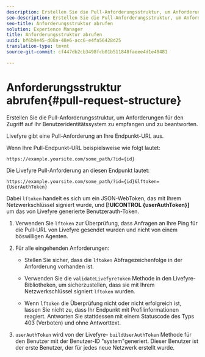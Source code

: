 ```yaml
---
description: Erstellen Sie die Pull-Anforderungsstruktur, um Anforderungen für den Zugriff auf Ihr Benutzeridentitätssystem zu empfangen und zu beantworten.
seo-description: Erstellen Sie die Pull-Anforderungsstruktur, um Anforderungen für den Zugriff auf Ihr Benutzeridentitätssystem zu empfangen und zu beantworten.
seo-title: Anforderungsstruktur abrufen
solution: Experience Manager
title: Anforderungsstruktur abrufen
uuid: bf6b9e45-d08a-48e6-acc6-e4fa56428d25
translation-type: tm+mt
source-git-commit: cf447db2cb3498fcb01b511848faeee4d1e48481

---
```



# Anforderungsstruktur abrufen{#pull-request-structure}

Erstellen Sie die Pull-Anforderungsstruktur, um Anforderungen für den Zugriff auf Ihr Benutzeridentitätssystem zu empfangen und zu beantworten.

Livefyre gibt eine Pull-Anforderung an Ihre Endpunkt-URL aus.

Wenn Ihre Pull-Endpunkt-URL beispielsweise wie folgt lautet:

```
https://example.yoursite.com/some_path/?id={id}
```

Die Livefyre Pull-Anforderung an diesen Endpunkt lautet:

```
https://example.yoursite.com/some_path/?id={id}&lftoken={UserAuthToken}
```

Dabei `lftoken` handelt es sich um ein JSON-WebToken, das mit Ihrem Netzwerkschlüssel signiert wurde, und **[!UICONTROL {userAuthToken}]** um das von Livefyre generierte Benutzerauth-Token.

1. Verwenden Sie `lftoken` zur Überprüfung, dass Anfragen an Ihre Ping für die Pull-URL von Livefyre gesendet wurden und nicht von einem böswilligen Agenten.
1. Für alle eingehenden Anforderungen:

   * Stellen Sie sicher, dass die `lftoken` Abfragezeichenfolge in der Anforderung vorhanden ist.
   * Verwenden Sie die `validateLivefyreToken` Methode in den Livefyre-Bibliotheken, um sicherzustellen, dass sie mit Ihrem Netzwerkschlüssel signiert `lftoken` wurden.

   * Wenn `lftoken` die Überprüfung nicht oder nicht erfolgreich ist, lassen Sie nicht zu, dass Ihr Endpunkt mit Profilinformationen reagiert. Antworten Sie stattdessen mit einem Statuscode des Typs 403 (Verboten) und ohne Antworttext.

1. `userAuthToken` wird von der Livefyre- `buildUserAuthToken` Methode für den Benutzer mit der Benutzer-ID "system"generiert. Dieser Benutzer ist der erste Benutzer, der für jedes neue Netzwerk erstellt wurde.
